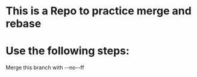 # This is a Repo to practice merge and rebase

# Use the following steps:

Merge this branch with --no--ff 
